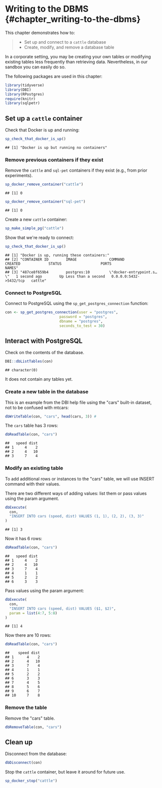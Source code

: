 # Writing to the DBMS {#chapter_writing-to-the-dbms}

This chapter demonstrates how to:

>
>  * Set up and connect to a `cattle` database
>  * Create, modify, and remove a database table
>

In a corporate setting, you may be creating your own tables or modifying existing tables less frequently than retrieving data. Nevertheless, in our sandbox you can easily do so.

The following packages are used in this chapter:

```r
library(tidyverse)
library(DBI)
library(RPostgres)
require(knitr)
library(sqlpetr)
```

## Set up a `cattle` container

Check that Docker is up and running:


```r
sp_check_that_docker_is_up()
```

```
## [1] "Docker is up but running no containers"
```

### Remove previous containers if they exist
Remove the `cattle` and `sql-pet` containers if they exist (e.g., from prior experiments).  

```r
sp_docker_remove_container("cattle")
```

```
## [1] 0
```

```r
sp_docker_remove_container("sql-pet")
```

```
## [1] 0
```

Create a new `cattle` container:

```r
sp_make_simple_pg("cattle")
```

Show that we're ready to connect:

```r
sp_check_that_docker_is_up()
```

```
## [1] "Docker is up, running these containers:"                                                                                                       
## [2] "CONTAINER ID        IMAGE               COMMAND                  CREATED             STATUS                  PORTS                    NAMES"   
## [3] "487ce8f659b4        postgres:10         \"docker-entrypoint.s…\"   1 second ago        Up Less than a second   0.0.0.0:5432->5432/tcp   cattle"
```

### Connect to PostgreSQL

Connect to PostgreSQL using the `sp_get_postgres_connection` function:

```r
con <- sp_get_postgres_connection(user = "postgres",
                         password = "postgres",
                         dbname = "postgres",
                         seconds_to_test = 30)
```

## Interact with PostgreSQL

Check on the contents of the database.


```r
DBI::dbListTables(con)
```

```
## character(0)
```
It does not contain any tables yet.
 
### Create a new table in the database

This is an example from the DBI help file using the "cars" built-in dataset, not to be confused with mtcars:

```r
dbWriteTable(con, "cars", head(cars, 3)) #
```

The `cars` table has 3 rows:

```r
dbReadTable(con, "cars")  
```

```
##   speed dist
## 1     4    2
## 2     4   10
## 3     7    4
```
### Modify an existing table

To add additional rows or instances to the "cars" table, we will use INSERT command with their values.

There are two different ways of adding values: list them or pass values using the param argument. 


```r
dbExecute(
  con,
  "INSERT INTO cars (speed, dist) VALUES (1, 1), (2, 2), (3, 3)"
)
```

```
## [1] 3
```

Now it has 6 rows:

```r
dbReadTable(con, "cars")
```

```
##   speed dist
## 1     4    2
## 2     4   10
## 3     7    4
## 4     1    1
## 5     2    2
## 6     3    3
```

Pass values using the param argument:

```r
dbExecute(
  con,
  "INSERT INTO cars (speed, dist) VALUES ($1, $2)",
  param = list(4:7, 5:8)
)
```

```
## [1] 4
```

Now there are 10 rows:

```r
dbReadTable(con, "cars")
```

```
##    speed dist
## 1      4    2
## 2      4   10
## 3      7    4
## 4      1    1
## 5      2    2
## 6      3    3
## 7      4    5
## 8      5    6
## 9      6    7
## 10     7    8
```

### Remove the table 

Remove the "cars"  table.


```r
dbRemoveTable(con, "cars")
```

## Clean up

Disconnect from the database:

```r
dbDisconnect(con)
```

Stop the `cattle` container, but leave it around for future use.

```r
sp_docker_stop("cattle")
```

